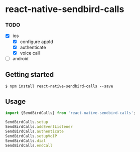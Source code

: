# react-native-sendbird-calls


### TODO

- [x] ios
   - [x] configure appId
   - [x] authenticate
   - [x] voice call
- [ ] android

## Getting started

`$ npm install react-native-sendbird-calls --save`

## Usage
```javascript
import {SendBirdCalls} from 'react-native-sendbird-calls';

SendBirdCalls.setup
SendBirdCalls.addEventListener
SendBirdCalls.authenticate
SendBirdCalls.setupVoIP
SendBirdCalls.dial
SendBirdCalls.endCall

```


